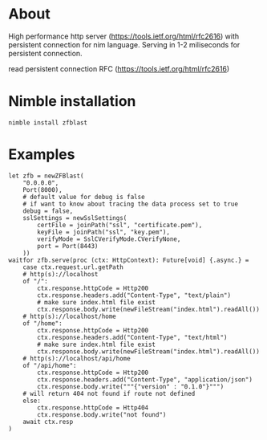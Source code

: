 About
=====

High performance http server (https://tools.ietf.org/html/rfc2616) with persistent connection for nim language.
Serving in 1-2 miliseconds for persistent connection.

read persistent connection RFC (https://tools.ietf.org/html/rfc2616)

Nimble installation
===================

```
nimble install zfblast
```

Examples
========

```
let zfb = newZFBlast(
    "0.0.0.0",
    Port(8000),
    # default value for debug is false
    # if want to know about tracing the data process set to true
    debug = false,
    sslSettings = newSslSettings(
        certFile = joinPath("ssl", "certificate.pem"),
        keyFile = joinPath("ssl", "key.pem"),
        verifyMode = SslCVerifyMode.CVerifyNone,
        port = Port(8443)
    ))
waitfor zfb.serve(proc (ctx: HttpContext): Future[void] {.async.} =
    case ctx.request.url.getPath
    # http(s)://localhost
    of "/":
        ctx.response.httpCode = Http200
        ctx.response.headers.add("Content-Type", "text/plain")
        # make sure index.html file exist
        ctx.response.body.write(newFileStream("index.html").readAll())
    # http(s)://localhost/home
    of "/home":
        ctx.response.httpCode = Http200
        ctx.response.headers.add("Content-Type", "text/html")
        # make sure index.html file exist
        ctx.response.body.write(newFileStream("index.html").readAll())
    # http(s)://localhost/api/home
    of "/api/home":
        ctx.response.httpCode = Http200
        ctx.response.headers.add("Content-Type", "application/json")
        ctx.response.body.write("""{"version" : "0.1.0"}""")
    # will return 404 not found if route not defined
    else:
        ctx.response.httpCode = Http404
        ctx.response.body.write("not found")
    await ctx.resp
)
```
